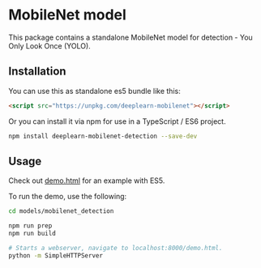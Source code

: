# MobileNet model

This package contains a standalone MobileNet model for detection - You Only Look Once (YOLO).

## Installation
You can use this as standalone es5 bundle like this:

```html
<script src="https://unpkg.com/deeplearn-mobilenet"></script>
```

Or you can install it via npm for use in a TypeScript / ES6 project.

```sh
npm install deeplearn-mobilenet-detection --save-dev
```

## Usage

Check out [demo.html](https://github.com/PAIR-code/deeplearnjs/blob/master/models/mobilenet_detection/demo.html)
for an example with ES5.

To run the demo, use the following:

```bash
cd models/mobilenet_detection

npm run prep
npm run build

# Starts a webserver, navigate to localhost:8000/demo.html.
python -m SimpleHTTPServer
```
